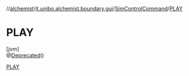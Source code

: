//[alchemist](../../../../index.md)/[it.unibo.alchemist.boundary.gui](../../index.md)/[SimControlCommand](../index.md)/[PLAY](index.md)

# PLAY

[jvm]\
@[Deprecated](https://docs.oracle.com/javase/8/docs/api/java/lang/Deprecated.html)()

[PLAY](index.md)
